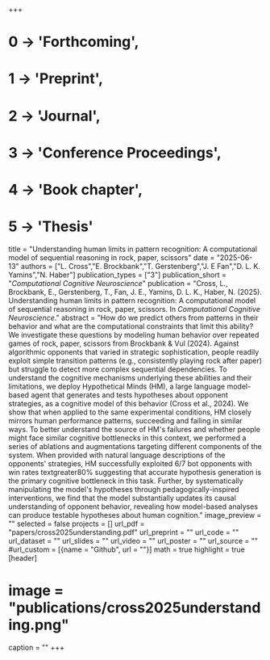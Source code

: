 +++
# 0 -> 'Forthcoming',
# 1 -> 'Preprint',
# 2 -> 'Journal',
# 3 -> 'Conference Proceedings',
# 4 -> 'Book chapter',
# 5 -> 'Thesis'

title = "Understanding human limits in pattern recognition: A computational model of sequential reasoning in rock, paper, scissors"
date = "2025-06-13"
authors = ["L. Cross","E. Brockbank","T. Gerstenberg","J. E Fan","D. L. K. Yamins","N. Haber"]
publication_types = ["3"]
publication_short = "_Computational Cognitive Neuroscience_"
publication = "Cross, L., Brockbank, E., Gerstenberg, T., Fan, J. E., Yamins, D. L. K., Haber, N. (2025). Understanding human limits in pattern recognition: A computational model of sequential reasoning in rock, paper, scissors. In _Computational Cognitive Neuroscience_."
abstract = "How do we predict others from patterns in their behavior and what are the computational constraints that limit this ability? We investigate these questions by modeling human behavior over repeated games of rock, paper, scissors from Brockbank & Vul (2024). Against algorithmic opponents that varied in strategic sophistication, people readily exploit simple transition patterns (e.g., consistently playing rock after paper) but struggle to detect more complex sequential dependencies. To understand the cognitive mechanisms underlying these abilities and their limitations, we deploy Hypothetical Minds (HM), a large language model-based agent that generates and tests hypotheses about opponent strategies, as a cognitive model of this behavior (Cross et al., 2024). We show that when applied to the same experimental conditions, HM closely mirrors human performance patterns, succeeding and failing in similar ways. To better understand the source of HM's failures and whether people might face similar cognitive bottlenecks in this context, we performed a series of ablations and augmentations targeting different components of the system. When provided with natural language descriptions of the opponents' strategies, HM successfully exploited 6/7 bot opponents with win rates textgreater80% suggesting that accurate hypothesis generation is the primary cognitive bottleneck in this task. Further, by systematically manipulating the model's hypotheses through pedagogically-inspired interventions, we find that the model substantially updates its causal understanding of opponent behavior, revealing how model-based analyses can produce testable hypotheses about human cognition."
image_preview = ""
selected = false
projects = []
url_pdf = "papers/cross2025understanding.pdf"
url_preprint = ""
url_code = ""
url_dataset = ""
url_slides = ""
url_video = ""
url_poster = ""
url_source = ""
#url_custom = [{name = "Github", url = ""}]
math = true
highlight = true
[header]
# image = "publications/cross2025understanding.png"
caption = ""
+++